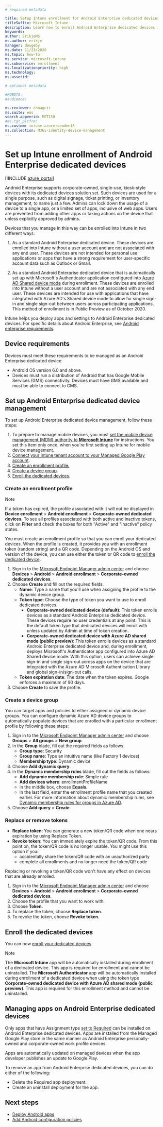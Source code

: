 ```yaml
---
# required metadata

title: Setup Intune enrollment for Android Enterprise dedicated devices
titleSuffix: Microsoft Intune
description: Learn how to enroll Android Enterprise dedicated devices in Intune.
keywords:
author: ErikjeMS 
ms.author: erikje
manager: dougeby
ms.date: 11/23/2020
ms.topic: how-to
ms.service: microsoft-intune
ms.subservice: enrollment
ms.localizationpriority: high
ms.technology:
ms.assetid: 

# optional metadata

#ROBOTS:
#audience:

ms.reviewer: chmaguir
ms.suite: ems
search.appverid: MET150
#ms.tgt_pltfrm:
ms.custom: intune-azure;seodec18
ms.collection: M365-identity-device-management
---
```


# Set up Intune enrollment of Android Enterprise dedicated devices

[!INCLUDE [azure_portal](../includes/azure_portal.md)]

Android Enterprise supports corporate-owned, single-use, kiosk-style devices with its dedicated devices solution set. Such devices are used for a single purpose, such as digital signage, ticket printing, or inventory management, to name just a few. Admins can lock down the usage of a device to a single app, or a limited set of apps, inclusive of web apps. Users are prevented from adding other apps or taking actions on the device that unless explicitly approved by admins.

Devices that you manage in this way can be enrolled into Intune in two different ways: 

1. As a standard Android Enterprise dedicated device. These devices are enrolled into Intune without a user account and are not associated with any end user. These devices          are not intended for personal use applications or apps that have a strong requirement for user-specific account data such as Outlook or Gmail. 
    
2. As a standard Android Enterprise dedicated device that is automatically set up with Microsoft's Authenticator application configured into [Azure AD Shared device mode](https://docs.microsoft.com/azure/active-directory/develop/msal-shared-devices) during enrollment. These devices are enrolled into Intune without a user account and are not associated with any end user. These devices are intended for use with applications that have integrated with Azure AD's Shared device mode to allow for single sign-in and single sign-out between users across participating applications. This method of enrollment is in Public Preview as of October 2020. 

Intune helps you deploy apps and settings to Android Enterprise dedicated devices. For specific details about Android Enterprise, see [Android enterprise requirements](https://support.google.com/work/android/answer/6174145?hl=en&ref_topic=6151012).

## Device requirements

Devices must meet these requirements to be managed as an Android Enterprise dedicated device:

- Android OS version 6.0 and above.
- Devices must run a distribution of Android that has Google Mobile Services (GMS) connectivity. Devices must have GMS available and must be able to connect to GMS.

## Set up Android Enterprise dedicated device management

To set up Android Enterprise dedicated device management, follow these steps:

1. To prepare to manage mobile devices, you must [set the mobile device management (MDM) authority to **Microsoft Intune**](../fundamentals/mdm-authority-set.md) for instructions. You set this item only once, when you're first setting up Intune for mobile device management.
2. [Connect your Intune tenant account to your Managed Google Play account](connect-intune-android-enterprise.md).
3. [Create an enrollment profile.](#create-an-enrollment-profile)
4. [Create a device group](#create-a-device-group).
5. [Enroll the dedicated devices](#enroll-the-dedicated-devices).

### Create an enrollment profile

> [!NOTE]
> If a token has expired, the profile associated with it will not be displayed in **Device enrollment** > **Android enrollment** > **Corporate-owned dedicated devices**. To see all profiles associated with both active and inactive tokens, click on **Filter** and check the boxes for both "Active" and "Inactive" policy states. 

You must create an enrollment profile so that you can enroll your dedicated devices. When the profile is created, it provides you with an enrollment token (random string) and a QR code. Depending on the Android OS and version of the device, you can use either the token or QR code to [enroll the dedicated device](#enroll-the-dedicated-devices).

1. Sign in to the [Microsoft Endpoint Manager admin center](https://go.microsoft.com/fwlink/?linkid=2109431) and choose **Devices** > **Android** > **Android enrollment** > **Corporate-owned dedicated devices**.
2. Choose **Create** and fill out the required fields.
    - **Name**: Type a name that you'll use when assigning the profile to the dynamic device group.
    - **Token type**: Choose the type of token you want to use to enroll dedicated devices.
        - **Corporate-owned dedicated device (default)**: This token enrolls devices as a standard Android Enterprise dedicated device. These devices require no user credentials at any point. This is the default token type that dedicated devices will enroll with unless updated by Admin at time of token creation. 
        - **Corporate-owned dedicated device with Azure AD shared mode (public preview)**: This token enrolls devices as a standard Android Enterprise dedicated device and, during enrollment, deploys Microsoft's Authenticator app configured into Azure AD Shared device mode. With this option, users can achieve single sign-in and single sign-out across apps on the device that are integrated with the Azure AD Microsoft Authentication Library and global sign-in/sign-out calls. 
    - **Token expiration date**: The date when the token expires. Google enforces a maximum of 90 days.
3. Choose **Create** to save the profile.

### Create a device group

You can target apps and policies to either assigned or dynamic device groups. You can configure dynamic Azure AD device groups to automatically populate devices that are enrolled with a particular enrollment profile by following these steps:

1. Sign in to the [Microsoft Endpoint Manager admin center](https://go.microsoft.com/fwlink/?linkid=2109431) and choose **Groups** > **All groups** > **New group**.
2. In the **Group** blade, fill out the required fields as follows:
    - **Group type**: Security
    - **Group name**: Type an intuitive name (like Factory 1 devices)
    - **Membership type**: Dynamic device
3. Choose **Add dynamic query**.
4. In the **Dynamic membership rules** blade, fill out the fields as follows:
    - **Add dynamic membership rule**: Simple rule
    - **Add devices where**: enrollmentProfileName
    - In the middle box, choose **Equals**.
    - In the last field, enter the enrollment profile name that you created earlier.
    For more information about dynamic membership rules, see [Dynamic membership rules for groups in Azure AD](/azure/active-directory/users-groups-roles/groups-dynamic-membership). 
5. Choose **Add query** > **Create**.

### Replace or remove tokens

- **Replace token**: You can generate a new token/QR code when one nears expiration by using Replace Token.
- **Revoke token**: You can immediately expire the token/QR code. From this point on, the token/QR code is no longer usable. You might use this option if you:
  - accidentally share the token/QR code with an unauthorized party
  - complete all enrollments and no longer need the token/QR code

Replacing or revoking a token/QR code won't have any effect on devices that are already enrolled.

1. Sign in to the [Microsoft Endpoint Manager admin center](https://go.microsoft.com/fwlink/?linkid=2109431) and choose **Devices** > **Android** > **Android enrollment** > **Corporate-owned dedicated devices**.
2. Choose the profile that you want to work with.
3. Choose **Token**.
4. To replace the token, choose **Replace token**.
5. To revoke the token, choose **Revoke token**.

## Enroll the dedicated devices

You can now [enroll your dedicated devices](android-dedicated-devices-fully-managed-enroll.md).

> [!NOTE]
> The **Microsoft Intune** app will be automatically installed during enrollment of a dedicated device.  This app is required for enrollment and cannot be uninstalled. 
> The **Microsoft Authenticator** app will be automatically installed during enrollment of a dedicated device when using the token type **Corporate-owned dedicated device with Azure AD shared mode (public preview)**. This app is required for this enrollment method and cannot be uninstalled. 

## Managing apps on Android Enterprise dedicated devices

Only apps that have Assignment type [set to Required](../apps/apps-deploy.md#assign-an-app) can be installed on Android Enterprise dedicated devices. Apps are installed from the Managed Google Play store in the same manner as Android Enterprise personally-owned and corporate-owned work profile devices.

Apps are automatically updated on managed devices when the app developer publishes an update to Google Play.

To remove an app from Android Enterprise dedicated devices, you can do either of the following:
- Delete the Required app deployment.
- Create an uninstall deployment for the app.

## Next steps
- [Deploy Android apps](../apps/apps-deploy.md)
- [Add Android configuration policies](../configuration/device-profiles.md)

